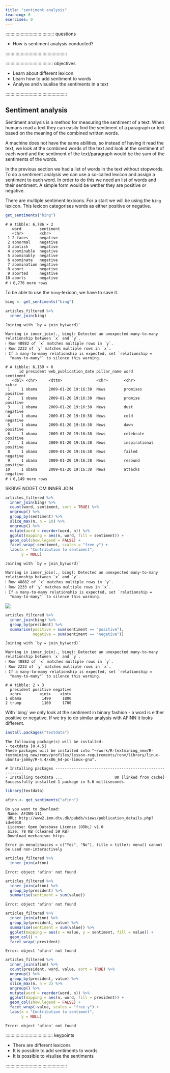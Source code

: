 ```yaml
---
title: "sentiment analysis"
teaching: 0
exercises: 0
---
```


:::::::::::::::::::::::::::::::::::::: questions 

- How is sentiment analysis conducted?

::::::::::::::::::::::::::::::::::::::::::::::::

::::::::::::::::::::::::::::::::::::: objectives

- Learn about different lexicon
- Learn how to add sentiment to words
- Analyse and visualise the sentiments in a text


::::::::::::::::::::::::::::::::::::::::::::::::



## Sentiment analysis
Sentiment analysis is a method for measuring the sentiment of a text. When humans read a text they can easily find the sentiment of a paragraph or text based on the meaning of the combined written words.

A machine does not have the same abilities, so instead of having it read the text, we look at the combined words of the text and look at the sentiment of each word and the sentiment of the text/paragraph would be the sum of the sentiments of the words.

In the previous section we had a list of words in the text without stopwords. To do a sentiment analysis we can use a so-called lexicon and assign a sentiment to each word. In order to do this we need an list of words and their sentiment. A simple form would be wether they are positive or negative.

There are multiple sentiment lexicons. For a start we will be using the `bing` lexicon. This lexicon categorises words as either positive or negative.



``` r
get_sentiments("bing")
```

``` output
# A tibble: 6,786 × 2
   word        sentiment
   <chr>       <chr>    
 1 2-faces     negative 
 2 abnormal    negative 
 3 abolish     negative 
 4 abominable  negative 
 5 abominably  negative 
 6 abominate   negative 
 7 abomination negative 
 8 abort       negative 
 9 aborted     negative 
10 aborts      negative 
# ℹ 6,776 more rows
```

To be able to use the `bing`-lexicon, we have to save it.


``` r
bing <- get_sentiments("bing")
```



``` r
articles_filtered %>% 
  inner_join(bing) 
```

``` output
Joining with `by = join_by(word)`
```

``` warning
Warning in inner_join(., bing): Detected an unexpected many-to-many relationship between `x` and `y`.
ℹ Row 48882 of `x` matches multiple rows in `y`.
ℹ Row 2233 of `y` matches multiple rows in `x`.
ℹ If a many-to-many relationship is expected, set `relationship =
  "many-to-many"` to silence this warning.
```

``` output
# A tibble: 6,159 × 6
      id president web_publication_date pillar_name word          sentiment
   <dbl> <chr>     <dttm>               <chr>       <chr>         <chr>    
 1     1 obama     2009-01-20 19:16:38  News        promises      positive 
 2     1 obama     2009-01-20 19:16:38  News        promise       positive 
 3     1 obama     2009-01-20 19:16:38  News        dust          negative 
 4     1 obama     2009-01-20 19:16:38  News        cold          negative 
 5     1 obama     2009-01-20 19:16:38  News        dawn          positive 
 6     1 obama     2009-01-20 19:16:38  News        celebrate     positive 
 7     1 obama     2009-01-20 19:16:38  News        inspirational positive 
 8     1 obama     2009-01-20 19:16:38  News        failed        negative 
 9     1 obama     2009-01-20 19:16:38  News        resound       positive 
10     1 obama     2009-01-20 19:16:38  News        attacks       negative 
# ℹ 6,149 more rows
```

SKRIVE NOGET OM INNER JOIN


``` r
articles_filtered %>% 
  inner_join(bing) %>% 
  count(word, sentiment, sort = TRUE) %>% 
  ungroup() %>% 
  group_by(sentiment) %>% 
  slice_max(n, n = 10) %>% 
  ungroup() %>% 
  mutate(word = reorder(word, n)) %>% 
  ggplot(mapping = aes(n, word, fill = sentiment)) +
  geom_col(show.legend = FALSE) +
  facet_wrap(~sentiment, scales = "free_y") +
  labs(x = "Contribution to sentiment", 
       y = NULL)
```

``` output
Joining with `by = join_by(word)`
```

``` warning
Warning in inner_join(., bing): Detected an unexpected many-to-many relationship between `x` and `y`.
ℹ Row 48882 of `x` matches multiple rows in `y`.
ℹ Row 2233 of `y` matches multiple rows in `x`.
ℹ If a many-to-many relationship is expected, set `relationship =
  "many-to-many"` to silence this warning.
```

<img src="fig/04-sentiment-rendered-unnamed-chunk-5-1.png" style="display: block; margin: auto;" />





``` r
articles_filtered %>%
  inner_join(bing) %>% 
  group_by(president) %>% 
  summarise(positive = sum(sentiment == "positive"),
            negative = sum(sentiment == "negative")) 
```

``` output
Joining with `by = join_by(word)`
```

``` warning
Warning in inner_join(., bing): Detected an unexpected many-to-many relationship between `x` and `y`.
ℹ Row 48882 of `x` matches multiple rows in `y`.
ℹ Row 2233 of `y` matches multiple rows in `x`.
ℹ If a many-to-many relationship is expected, set `relationship =
  "many-to-many"` to silence this warning.
```

``` output
# A tibble: 2 × 3
  president positive negative
  <chr>        <int>    <int>
1 obama         1499     1800
2 trump         1160     1700
```
With ´bing´ we only look at the sentiment in binary fashion - a word is either positive or negative. If we try to do similar analysis with AFINN it looks different.


``` r
install.packages("textdata")
```

``` output
The following package(s) will be installed:
- textdata [0.4.5]
These packages will be installed into "~/work/R-textmining_new/R-textmining_new/renv/profiles/lesson-requirements/renv/library/linux-ubuntu-jammy/R-4.4/x86_64-pc-linux-gnu".

# Installing packages --------------------------------------------------------
- Installing textdata ...                       OK [linked from cache]
Successfully installed 1 package in 5.6 milliseconds.
```

``` r
library(textdata)
```






``` r
afinn <- get_sentiments("afinn")
```

``` output
Do you want to download:
 Name: AFINN-111 
 URL: http://www2.imm.dtu.dk/pubdb/views/publication_details.php?id=6010 
 License: Open Database License (ODbL) v1.0 
 Size: 78 KB (cleaned 59 KB) 
 Download mechanism: https 
```

``` error
Error in menu(choices = c("Yes", "No"), title = title): menu() cannot be used non-interactively
```



``` r
articles_filtered %>% 
  inner_join(afinn) 
```

``` error
Error: object 'afinn' not found
```


``` r
articles_filtered %>%
  inner_join(afinn) %>% 
  group_by(president) %>% 
  summarise(sentiment = sum(value))
```

``` error
Error: object 'afinn' not found
```




``` r
articles_filtered %>%
  inner_join(afinn) %>% 
  group_by(president, value) %>% 
  summarise(sentiment = sum(value)) %>% 
  ggplot(mapping = aes(x = value, y = sentiment, fill = value)) +
  geom_col() + 
  facet_wrap(~president)
```

``` error
Error: object 'afinn' not found
```


``` r
articles_filtered %>% 
  inner_join(afinn) %>% 
  count(president, word, value, sort = TRUE) %>% 
  ungroup() %>% 
  group_by(president, value) %>% 
  slice_max(n, n = 3) %>% 
  ungroup() %>% 
  mutate(word = reorder(word, n)) %>% 
  ggplot(mapping = aes(n, word, fill = president)) +
  geom_col(show.legend = FALSE) +
  facet_wrap(~value, scales = "free_y") +
  labs(x = "Contribution to sentiment", 
       y = NULL)
```

``` error
Error: object 'afinn' not found
```




::::::::::::::::::::::::::::::::::::: keypoints 

- There are different lexicons
- It is possible to add sentiments to words
- It is possible to visulise the sentiments

::::::::::::::::::::::::::::::::::::::::::::::::
